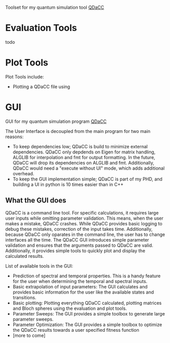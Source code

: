 Toolset for my quantum simulation tool [QDaCC](https://github.com/davidbauch/QDaCC)

# Evaluation Tools
todo

# Plot Tools
Plot Tools include:
- Plotting a QDaCC file using 

# GUI
GUI for my quantum simulation program [QDaCC](https://github.com/davidbauch/QDaCC)

The User Interface is decoupled from the main program for two main reasons:
- To keep dependencies low; QDaCC is build to minimize external dependencies. QDaCC only depdends on Eigen for matrix handling, ALGLIB for interpolation and fmt for output formatting. In the future, QDaCC will drop its dependencies on ALGLIB and fmt. Additionally, QDaCC would need a "execute without UI" mode, which adds additional overhead.
- To keep the GUI implementation simple; QDaCC is part of my PHD, and building a UI in python is 10 times easier than in C++

## What the GUI does
QDaCC is a command line tool. For specific calculations, it requires large user inputs while omitting parameter validation. This means, when the user makes a mistake, QDaCC crashes. While QDaCC provides basic logging to debug these mistakes, correction of the input takes time. Additionally, because QDaCC only oparates in the command line, the user has to change interfaces all the time. The QDaCC GUI introduces simple parameter validation and ensures that the arguments passed to QDaCC are valid. Additionally, it provides simple tools to quickly plot and display the calculated results.

List of available tools in the GUI:
- Prediction of spectral and temporal properties. This is a handy feature for the user when determining the temporal and spectral inputs.
- Basic extrapolation of input parameters: The GUI calculates and provides basic information for the user like the available states and transitions.
- Basic plotting: Plotting everything QDaCC calculated, plotting matrices and Bloch spheres using the evaluation and plot tools.
- Parameter Sweeps: The GUI provides a simple toolbox to generate large parameter sweeps.
- Parameter Optimization: The GUI provides a simple toolbox to optimize the QDaCC results towards a user specified fitness function
- [more to come]
